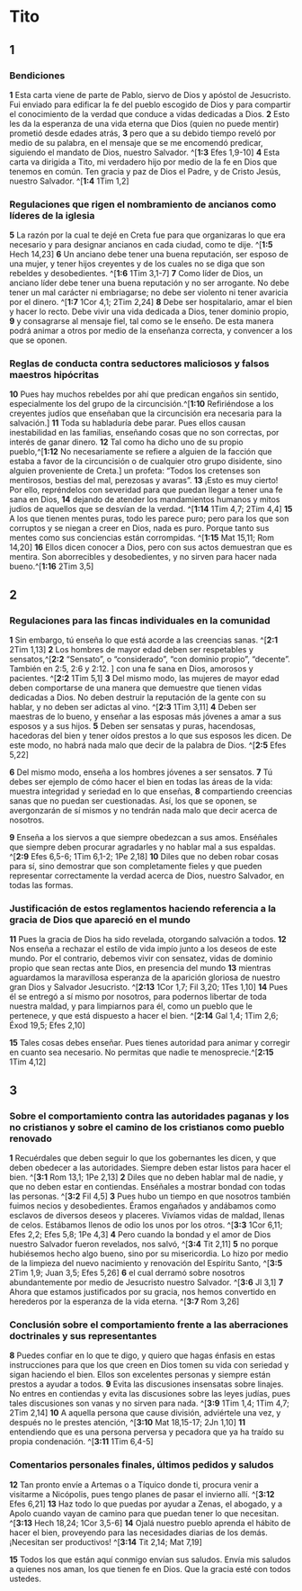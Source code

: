 # Tito

## 1 
### Bendiciones
**1** Esta carta viene de parte de Pablo, siervo de Dios y apóstol de Jesucristo. Fui enviado para edificar la fe del pueblo escogido de Dios y para compartir el conocimiento de la verdad que conduce a vidas dedicadas a Dios. **2** Esto les da la esperanza de una vida eterna que Dios (quien no puede mentir) prometió desde edades atrás, **3** pero que a su debido tiempo reveló por medio de su palabra, en el mensaje que se me encomendó predicar, siguiendo el mandato de Dios, nuestro Salvador. ^[**1:3** Efes 1,9-10] **4** Esta carta va dirigida a Tito, mi verdadero hijo por medio de la fe en Dios que tenemos en común. Ten gracia y paz de Dios el Padre, y de Cristo Jesús, nuestro Salvador. ^[**1:4** 1Tim 1,2] 
 

### Regulaciones que rigen el nombramiento de ancianos como líderes de la iglesia
**5** La razón por la cual te dejé en Creta fue para que organizaras lo que era necesario y para designar ancianos en cada ciudad, como te dije. ^[**1:5** Hech 14,23] **6** Un anciano debe tener una buena reputación, ser esposo de una mujer, y tener hijos creyentes y de los cuales no se diga que son rebeldes y desobedientes. ^[**1:6** 1Tim 3,1-7] **7** Como líder de Dios, un anciano líder debe tener una buena reputación y no ser arrogante. No debe tener un mal carácter ni embriagarse; no debe ser violento ni tener avaricia por el dinero. ^[**1:7** 1Cor 4,1; 2Tim 2,24] **8** Debe ser hospitalario, amar el bien y hacer lo recto. Debe vivir una vida dedicada a Dios, tener dominio propio, **9** y consagrarse al mensaje fiel, tal como se le enseño. De esta manera podrá animar a otros por medio de la enseñanza correcta, y convencer a los que se oponen. 
  

### Reglas de conducta contra seductores maliciosos y falsos maestros hipócritas
**10** Pues hay muchos rebeldes por ahí que predican engaños sin sentido, especialmente los del grupo de la circuncisión.^[**1:10** Refiriéndose a los creyentes judíos que enseñaban que la circuncisión era necesaria para la salvación.] **11** Toda su habladuría debe parar. Pues ellos causan inestabilidad en las familias, enseñando cosas que no son correctas, por interés de ganar dinero. **12** Tal como ha dicho uno de su propio pueblo,^[**1:12** No necesariamente se refiere a alguien de la facción que estaba a favor de la circuncisión o de cualquier otro grupo disidente, sino alguien proveniente de Creta.] un profeta: “Todos los cretenses son mentirosos, bestias del mal, perezosas y avaras”. **13** ¡Esto es muy cierto! Por ello, repréndelos con severidad para que puedan llegar a tener una fe sana en Dios, **14** dejando de atender los mandamientos humanos y mitos judíos de aquellos que se desvían de la verdad. ^[**1:14** 1Tim 4,7; 2Tim 4,4] **15** A los que tienen mentes puras, todo les parece puro; pero para los que son corruptos y se niegan a creer en Dios, nada es puro. Porque tanto sus mentes como sus conciencias están corrompidas. ^[**1:15** Mat 15,11; Rom 14,20] **16** Ellos dicen conocer a Dios, pero con sus actos demuestran que es mentira. Son aborrecibles y desobedientes, y no sirven para hacer nada bueno.^[**1:16** 2Tim 3,5] 
    

## 2 
### Regulaciones para las fincas individuales en la comunidad
**1** Sin embargo, tú enseña lo que está acorde a las creencias sanas. ^[**2:1** 2Tim 1,13] **2** Los hombres de mayor edad deben ser respetables y sensatos,^[**2:2** “Sensato”, o “considerado”, “con dominio propio”, “decente”. También en 2:5, 2:6 y 2:12. ] con una fe sana en Dios, amorosos y pacientes. ^[**2:2** 1Tim 5,1] **3** Del mismo modo, las mujeres de mayor edad deben comportarse de una manera que demuestre que tienen vidas dedicadas a Dios. No deben destruir la reputación de la gente con su hablar, y no deben ser adictas al vino. ^[**2:3** 1Tim 3,11] **4** Deben ser maestras de lo bueno, y enseñar a las esposas más jóvenes a amar a sus esposos y a sus hijos. **5** Deben ser sensatas y puras, hacendosas, hacedoras del bien y tener oídos prestos a lo que sus esposos les dicen. De este modo, no habrá nada malo que decir de la palabra de Dios. ^[**2:5** Efes 5,22] 
    

**6** Del mismo modo, enseña a los hombres jóvenes a ser sensatos. **7** Tú debes ser ejemplo de cómo hacer el bien en todas las áreas de la vida: muestra integridad y seriedad en lo que enseñas, **8** compartiendo creencias sanas que no puedan ser cuestionadas. Así, los que se oponen, se avergonzarán de sí mismos y no tendrán nada malo que decir acerca de nosotros. 

**9** Enseña a los siervos a que siempre obedezcan a sus amos. Enséñales que siempre deben procurar agradarles y no hablar mal a sus espaldas. ^[**2:9** Efes 6,5-6; 1Tim 6,1-2; 1Pe 2,18] **10** Diles que no deben robar cosas para sí, sino demostrar que son completamente fieles y que pueden representar correctamente la verdad acerca de Dios, nuestro Salvador, en todas las formas. 


### Justificación de estos reglamentos haciendo referencia a la gracia de Dios que apareció en el mundo
**11** Pues la gracia de Dios ha sido revelada, otorgando salvación a todos. **12** Nos enseña a rechazar el estilo de vida impío junto a los deseos de este mundo. Por el contrario, debemos vivir con sensatez, vidas de dominio propio que sean rectas ante Dios, en presencia del mundo **13** mientras aguardamos la maravillosa esperanza de la aparición gloriosa de nuestro gran Dios y Salvador Jesucristo. ^[**2:13** 1Cor 1,7; Fil 3,20; 1Tes 1,10] **14** Pues él se entregó a sí mismo por nosotros, para podernos libertar de toda nuestra maldad, y para limpiarnos para él, como un pueblo que le pertenece, y que está dispuesto a hacer el bien. ^[**2:14** Gal 1,4; 1Tim 2,6; Éxod 19,5; Efes 2,10] 
 

**15** Tales cosas debes enseñar. Pues tienes autoridad para animar y corregir en cuanto sea necesario. No permitas que nadie te menosprecie.^[**2:15** 1Tim 4,12] 


## 3 
### Sobre el comportamiento contra las autoridades paganas y los no cristianos y sobre el camino de los cristianos como pueblo renovado
**1** Recuérdales que deben seguir lo que los gobernantes les dicen, y que deben obedecer a las autoridades. Siempre deben estar listos para hacer el bien. ^[**3:1** Rom 13,1; 1Pe 2,13] **2** Diles que no deben hablar mal de nadie, y que no deben estar en contiendas. Enséñales a mostrar bondad con todas las personas. ^[**3:2** Fil 4,5] **3** Pues hubo un tiempo en que nosotros también fuimos necios y desobedientes. Éramos engañados y andábamos como esclavos de diversos deseos y placeres. Vivíamos vidas de maldad, llenas de celos. Estábamos llenos de odio los unos por los otros. ^[**3:3** 1Cor 6,11; Efes 2,2; Efes 5,8; 1Pe 4,3] **4** Pero cuando la bondad y el amor de Dios nuestro Salvador fueron revelados, nos salvó, ^[**3:4** Tit 2,11] **5** no porque hubiésemos hecho algo bueno, sino por su misericordia. Lo hizo por medio de la limpieza del nuevo nacimiento y renovación del Espíritu Santo, ^[**3:5** 2Tim 1,9; Juan 3,5; Efes 5,26] **6** el cual derramó sobre nosotros abundantemente por medio de Jesucristo nuestro Salvador. ^[**3:6** Jl 3,1] **7** Ahora que estamos justificados por su gracia, nos hemos convertido en herederos por la esperanza de la vida eterna. ^[**3:7** Rom 3,26] 
      

### Conclusión sobre el comportamiento frente a las aberraciones doctrinales y sus representantes
**8** Puedes confiar en lo que te digo, y quiero que hagas énfasis en estas instrucciones para que los que creen en Dios tomen su vida con seriedad y sigan haciendo el bien. Ellos son excelentes personas y siempre están prestos a ayudar a todos. **9** Evita las discusiones insensatas sobre linajes. No entres en contiendas y evita las discusiones sobre las leyes judías, pues tales discusiones son vanas y no sirven para nada. ^[**3:9** 1Tim 1,4; 1Tim 4,7; 2Tim 2,14] **10** A aquella persona que cause división, adviértele una vez, y después no le prestes atención, ^[**3:10** Mat 18,15-17; 2Jn 1,10] **11** entendiendo que es una persona perversa y pecadora que ya ha traído su propia condenación. ^[**3:11** 1Tim 6,4-5] 
  

### Comentarios personales finales, últimos pedidos y saludos
**12** Tan pronto envíe a Artemas o a Tíquico donde ti, procura venir a visitarme a Nicópolis, pues tengo planes de pasar el invierno allí. ^[**3:12** Efes 6,21] **13** Haz todo lo que puedas por ayudar a Zenas, el abogado, y a Apolo cuando vayan de camino para que puedan tener lo que necesitan. ^[**3:13** Hech 18,24; 1Cor 3,5-6] **14** Ojalá nuestro pueblo aprenda el hábito de hacer el bien, proveyendo para las necesidades diarias de los demás. ¡Necesitan ser productivos! ^[**3:14** Tit 2,14; Mat 7,19] 
  

**15** Todos los que están aquí conmigo envían sus saludos. Envía mis saludos a quienes nos aman, los que tienen fe en Dios. Que la gracia esté con todos ustedes. 